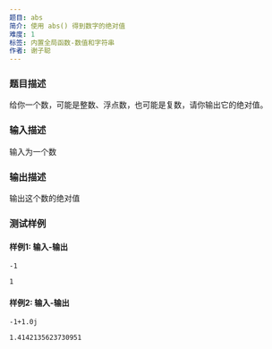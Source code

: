 ```yaml
---
题目: abs
简介: 使用 abs() 得到数字的绝对值
难度: 1
标签: 内置全局函数-数值和字符串
作者: 谢子聪
---
```


### 题目描述

给你一个数，可能是整数、浮点数，也可能是复数，请你输出它的绝对值。

### 输入描述

输入为一个数

### 输出描述

输出这个数的绝对值

### 测试样例

#### 样例1: 输入-输出

```
-1
```

```
1
```

#### 样例2: 输入-输出

```
-1+1.0j
```

```
1.4142135623730951
```

